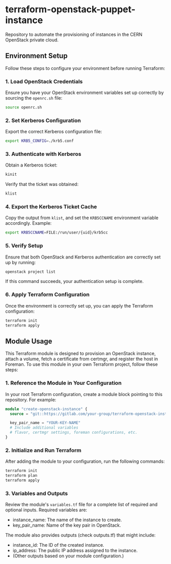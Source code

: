 # terraform-openstack-puppet-instance

Repository to automate the provisioning of instances in the CERN OpenStack private cloud.


## Environment Setup

Follow these steps to configure your environment before running Terraform:

### 1. Load OpenStack Credentials

Ensure you have your OpenStack environment variables set up correctly by sourcing the `openrc.sh` file:

```bash
source openrc.sh
```

### 2. Set Kerberos Configuration

Export the correct Kerberos configuration file:

```bash
export KRB5_CONFIG=./krb5.conf
```

### 3. Authenticate with Kerberos

Obtain a Kerberos ticket:

```bash
kinit
```

Verify that the ticket was obtained:

```bash
klist
```

### 4. Export the Kerberos Ticket Cache

Copy the output from `klist`, and set the `KRB5CCNAME` environment variable accordingly. Example:

```bash
export KRB5CCNAME=FILE:/run/user/{uid}/krb5cc
```

### 5. Verify Setup

Ensure that both OpenStack and Kerberos authentication are correctly set up by running:

```bash
openstack project list
```

If this command succeeds, your authentication setup is complete.

### 6. Apply Terraform Configuration

Once the environment is correctly set up, you can apply the Terraform configuration:

```bash
terraform init
terraform apply
```

## Module Usage

This Terraform module is designed to provision an OpenStack instance, attach a volume, fetch a certificate from certmgr, and register the host in Foreman. To use this module in your own Terraform project, follow these steps:

### 1. Reference the Module in Your Configuration

In your root Terraform configuration, create a module block pointing to this repository. For example:

```terraform
module "create-openstack-instance" {
  source = "git::https://gitlab.com/your-group/terraform-openstack-instance.git?ref=v1.0.0"

  key_pair_name = "YOUR-KEY-NAME"
  # Include additional variables
  # flavor, certmgr settings, foreman configurations, etc.
}
```

### 2. Initialize and Run Terraform
After adding the module to your configuration, run the following commands:
```bash
terraform init    
terraform plan    
terraform apply  
```

### 3. Variables and Outputs
Review the module's `variables.tf` file for a complete list of required and optional inputs. Required variables are:

* instance_name: The name of the instance to create.
* key_pair_name: Name of the key pair in OpenStack.

The module also provides outputs (check outputs.tf) that might include:
* instance_id: The ID of the created instance.
* ip_address: The public IP address assigned to the instance.
* (Other outputs based on your module configuration.)